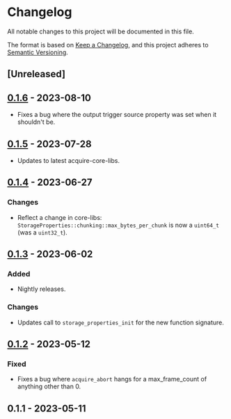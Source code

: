 # Changelog

All notable changes to this project will be documented in this file.

The format is based on [Keep a Changelog](https://keepachangelog.com/en/1.0.0/),
and this project adheres to [Semantic Versioning](https://semver.org/spec/v2.0.0.html).

## [Unreleased]

## [0.1.6](https://github.com/acquire-project/acquire-driver-hdcam/compare/v0.1.5...v0.1.6) - 2023-08-10

- Fixes a bug where the output trigger source property was set when it shouldn't be.

## [0.1.5](https://github.com/acquire-project/acquire-driver-hdcam/compare/v0.1.4...v0.1.5) - 2023-07-28

- Updates to latest acquire-core-libs.

## [0.1.4](https://github.com/acquire-project/acquire-driver-hdcam/compare/v0.1.3...v0.1.4) - 2023-06-27

### Changes

- Reflect a change in core-libs: `StorageProperties::chunking::max_bytes_per_chunk` is now a `uint64_t` (was
  a `uint32_t`).

## [0.1.3](https://github.com/acquire-project/acquire-driver-hdcam/compare/v0.1.2...v0.1.3) - 2023-06-02

### Added

- Nightly releases.

### Changes

- Updates call to `storage_properties_init` for the new function signature.

## [0.1.2](https://github.com/acquire-project/acquire-driver-hdcam/compare/v0.1.1...v0.1.2) - 2023-05-12

### Fixed

- Fixes a bug where `acquire_abort` hangs for a max_frame_count of anything other than 0.

## 0.1.1 - 2023-05-11
